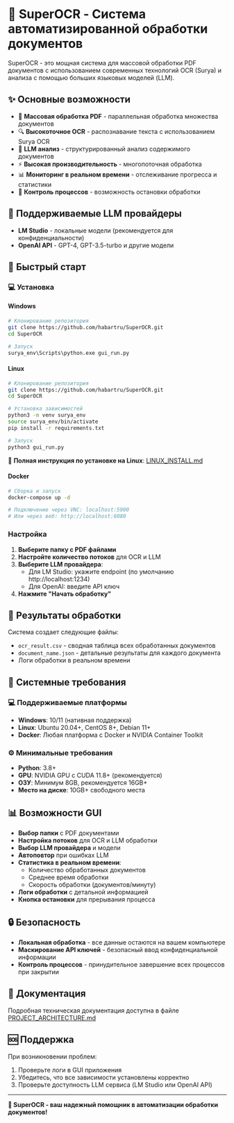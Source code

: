 # 🚀 SuperOCR - Система автоматизированной обработки документов

SuperOCR - это мощная система для массовой обработки PDF документов с использованием современных технологий OCR (Surya) и анализа с помощью больших языковых моделей (LLM).

## ✨ Основные возможности

- 📄 **Массовая обработка PDF** - параллельная обработка множества документов
- 🔍 **Высокоточное OCR** - распознавание текста с использованием Surya OCR
- 🤖 **LLM анализ** - структурированный анализ содержимого документов
- ⚡ **Высокая производительность** - многопоточная обработка
- 📊 **Мониторинг в реальном времени** - отслеживание прогресса и статистики
- 🛑 **Контроль процессов** - возможность остановки обработки

## 🎯 Поддерживаемые LLM провайдеры

- **LM Studio** - локальные модели (рекомендуется для конфиденциальности)
- **OpenAI API** - GPT-4, GPT-3.5-turbo и другие модели

## 🚀 Быстрый старт

### 💻 Установка

#### Windows
```bash
# Клонирование репозитория
git clone https://github.com/habartru/SuperOCR.git
cd SuperOCR

# Запуск
surya_env\Scripts\python.exe gui_run.py
```

#### Linux
```bash
# Клонирование репозитория
git clone https://github.com/habartru/SuperOCR.git
cd SuperOCR

# Установка зависимостей
python3 -m venv surya_env
source surya_env/bin/activate
pip install -r requirements.txt

# Запуск
python3 gui_run.py
```

📄 **Полная инструкция по установке на Linux**: [LINUX_INSTALL.md](LINUX_INSTALL.md)

#### Docker
```bash
# Сборка и запуск
docker-compose up -d

# Подключение через VNC: localhost:5900
# Или через веб: http://localhost:6080
```

### Настройка

1. **Выберите папку с PDF файлами**
2. **Настройте количество потоков** для OCR и LLM
3. **Выберите LLM провайдера**:
   - Для LM Studio: укажите endpoint (по умолчанию http://localhost:1234)
   - Для OpenAI: введите API ключ
4. **Нажмите "Начать обработку"**

## 📁 Результаты обработки

Система создает следующие файлы:

- `ocr_result.csv` - сводная таблица всех обработанных документов
- `document_name.json` - детальные результаты для каждого документа
- Логи обработки в реальном времени

## 🔧 Системные требования

### 💻 Поддерживаемые платформы
- **Windows**: 10/11 (нативная поддержка)
- **Linux**: Ubuntu 20.04+, CentOS 8+, Debian 11+
- **Docker**: Любая платформа с Docker и NVIDIA Container Toolkit

### ⚙️ Минимальные требования
- **Python**: 3.8+
- **GPU**: NVIDIA GPU с CUDA 11.8+ (рекомендуется)
- **ОЗУ**: Минимум 8GB, рекомендуется 16GB+
- **Место на диске**: 10GB+ свободного места

## 📊 Возможности GUI

- **Выбор папки** с PDF документами
- **Настройка потоков** для OCR и LLM обработки
- **Выбор LLM провайдера** и модели
- **Автоповтор** при ошибках LLM
- **Статистика в реальном времени**:
  - Количество обработанных документов
  - Среднее время обработки
  - Скорость обработки (документов/минуту)
- **Логи обработки** с детальной информацией
- **Кнопка остановки** для прерывания процесса

## 🔒 Безопасность

- **Локальная обработка** - все данные остаются на вашем компьютере
- **Маскирование API ключей** - безопасный ввод конфиденциальной информации
- **Контроль процессов** - принудительное завершение всех процессов при закрытии

## 📖 Документация

Подробная техническая документация доступна в файле [PROJECT_ARCHITECTURE.md](PROJECT_ARCHITECTURE.md)

## 🆘 Поддержка

При возникновении проблем:

1. Проверьте логи в GUI приложения
2. Убедитесь, что все зависимости установлены корректно
3. Проверьте доступность LLM сервиса (LM Studio или OpenAI API)

---

**🎯 SuperOCR - ваш надежный помощник в автоматизации обработки документов!**
